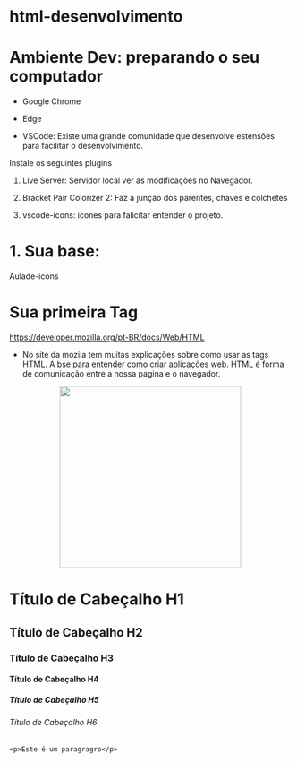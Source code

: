 # html-desenvolvimento

# Ambiente Dev: preparando o seu computador

- Google Chrome

- Edge

- VSCode: Existe uma grande comunidade que desenvolve estensões para facilitar o desenvolvimento.

Instale os seguintes plugins

1. Live Server: Servidor local ver as modificações no Navegador.

3. Bracket Pair Colorizer 2: Faz a junção dos parentes, chaves e colchetes

5. vscode-icons: icones para falicitar entender o projeto.

# 1. Sua base:

Aulade-icons



# Sua primeira Tag

https://developer.mozilla.org/pt-BR/docs/Web/HTML

* No site da mozila tem muitas explicações sobre como usar as tags HTML. A bse para entender como criar aplicações web. HTML é forma de comunicação entre a nossa pagina e o navegador.

<p align="center">
    <img src="Sua primeria TAG.PNG" width="324" height="324">
</p>

<!DOCTYPE html>
<html lang="pt-br">
<head>
    <meta charset="UTF-8">
    <meta http-equiv="X-UA-Compatible" content="IE=edge">
    <meta name="viewport" content="width=device-width, initial-scale=1.0">
    <title>ALVESNET</title>
</head>
<body>
    <h1>Título de Cabeçalho H1</h1>
    <h2>Título de Cabeçalho H2</h2>
    <h3>Título de Cabeçalho H3</h3>
    <h4>Título de Cabeçalho H4</h4>
    <h5>Título de Cabeçalho H5</h5>
    <h6>Título de Cabeçalho H6</h6>

    <p>Este é um paragragro</p>
</body>
</html>











